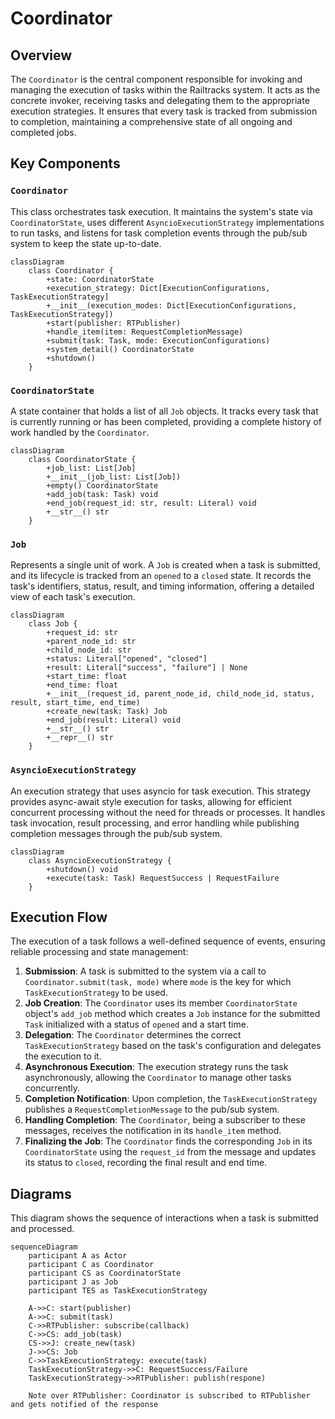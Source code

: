 # Coordinator

## Overview

The `Coordinator` is the central component responsible for invoking and managing the execution of tasks within the Railtracks system. It acts as the concrete invoker, receiving tasks and delegating them to the appropriate execution strategies. It ensures that every task is tracked from submission to completion, maintaining a comprehensive state of all ongoing and completed jobs.

## Key Components

### `Coordinator`

This class orchestrates task execution. It maintains the system's state via `CoordinatorState`, uses different `AsyncioExecutionStrategy` implementations to run tasks, and listens for task completion events through the pub/sub system to keep the state up-to-date.

```mermaid
classDiagram
    class Coordinator {
        +state: CoordinatorState
        +execution_strategy: Dict[ExecutionConfigurations, TaskExecutionStrategy]
        +__init__(execution_modes: Dict[ExecutionConfigurations, TaskExecutionStrategy])
        +start(publisher: RTPublisher)
        +handle_item(item: RequestCompletionMessage)
        +submit(task: Task, mode: ExecutionConfigurations)
        +system_detail() CoordinatorState
        +shutdown()
    }
```
### `CoordinatorState`

A state container that holds a list of all `Job` objects. It tracks every task that is currently running or has been completed, providing a complete history of work handled by the `Coordinator`.

```mermaid
classDiagram
    class CoordinatorState {
        +job_list: List[Job]
        +__init__(job_list: List[Job])
        +empty() CoordinatorState
        +add_job(task: Task) void
        +end_job(request_id: str, result: Literal) void
        +__str__() str
    }
```
### `Job`

Represents a single unit of work. A `Job` is created when a task is submitted, and its lifecycle is tracked from an `opened` to a `closed` state. It records the task's identifiers, status, result, and timing information, offering a detailed view of each task's execution.

```mermaid
classDiagram
    class Job {
        +request_id: str
        +parent_node_id: str
        +child_node_id: str
        +status: Literal["opened", "closed"]
        +result: Literal["success", "failure"] | None
        +start_time: float
        +end_time: float
        +__init__(request_id, parent_node_id, child_node_id, status, result, start_time, end_time)
        +create_new(task: Task) Job
        +end_job(result: Literal) void
        +__str__() str
        +__repr__() str
    }
```

### `AsyncioExecutionStrategy`

An execution strategy that uses asyncio for task execution. This strategy provides async-await style execution for tasks, allowing for efficient concurrent processing without the need for threads or processes. It handles task invocation, result processing, and error handling while publishing completion messages through the pub/sub system.

```mermaid
classDiagram
    class AsyncioExecutionStrategy {
        +shutdown() void
        +execute(task: Task) RequestSuccess | RequestFailure
    }
```

<!-- ```mermaid
classDiagram
    class Coordinator {
        +state: CoordinatorState
        +execution_strategy: Dict[ExecutionConfigurations, TaskExecutionStrategy]
        +submit(task: Task)
        +handle_item(message: RequestCompletionMessage)
    }
    
    class CoordinatorState {
        +job_list: List[Job]
        +add_job(job: Job)
        +end_job(request_id: str, result: str)
        +find_job(request_id: str) Job
    }
    
    class Job {
        +request_id: str
        +task_id: str
        +status: str
        +result: str
        +start_time: float
        +end_time: float
        +error_message: str
        +create_new(task: Task) Job
        +end_job(result: str)
        +set_error(error: str)
    }

    Coordinator "1" *-- "1" CoordinatorState : contains
    CoordinatorState "1" *-- "0..*" Job : manages
``` -->
## Execution Flow

The execution of a task follows a well-defined sequence of events, ensuring reliable processing and state management:

1.  **Submission**: A task is submitted to the system via a call to `Coordinator.submit(task, mode)` where `mode` is the key for which `TaskExecutionStrategy` to be used.
2.  **Job Creation**: The `Coordinator` uses its member `CoordinatorState` object's `add_job` method which creates a `Job` instance for the submitted `Task` initialized with a status of `opened` and a start time.
3.  **Delegation**: The `Coordinator` determines the correct `TaskExecutionStrategy` based on the task's configuration and delegates the execution to it.
4.  **Asynchronous Execution**: The execution strategy runs the task asynchronously, allowing the `Coordinator` to manage other tasks concurrently.
5.  **Completion Notification**: Upon completion, the `TaskExecutionStrategy` publishes a `RequestCompletionMessage` to the pub/sub system.
6.  **Handling Completion**: The `Coordinator`, being a subscriber to these messages, receives the notification in its `handle_item` method.
7.  **Finalizing the Job**: The `Coordinator` finds the corresponding `Job` in its `CoordinatorState` using the `request_id` from the message and updates its status to `closed`, recording the final result and end time.

## Diagrams

This diagram shows the sequence of interactions when a task is submitted and processed.
```mermaid
sequenceDiagram
    participant A as Actor
    participant C as Coordinator
    participant CS as CoordinatorState
    participant J as Job
    participant TES as TaskExecutionStrategy

    A->>C: start(publisher)
    A->>C: submit(task)
    C->>RTPublisher: subscribe(callback)
    C->>CS: add_job(task)
    CS->>J: create_new(task)
    J->>CS: Job
    C->>TaskExecutionStrategy: execute(task)
    TaskExecutionStrategy->>C: RequestSuccess/Failure
    TaskExecutionStrategy->>RTPublisher: publish(respone)

    Note over RTPublisher: Coordinator is subscribed to RTPublisher and gets notified of the response
```